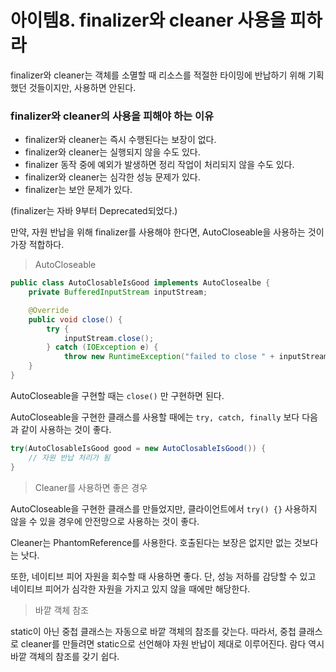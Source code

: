 # 아이템8. finalizer와 cleaner 사용을 피하라

finalizer와 cleaner는 객체를 소멸할 때 리소스를 적절한 타이밍에 반납하기 위해 기획했던 것들이지만, 사용하면 안된다.

### finalizer와 cleaner의 사용을 피해야 하는 이유

- finalizer와 cleaner는 즉시 수행된다는 보장이 없다.
- finalizer와 cleaner는 실행되지 않을 수도 있다.
- finalizer 동작 중에 예외가 발생하면 정리 작업이 처리되지 않을 수도 있다.
- finalizer와 cleaner는 심각한 성능 문제가 있다.
- finalizer는 보안 문제가 있다.

(finalizer는 자바 9부터 Deprecated되었다.)

만약, 자원 반납을 위해 finalizer를 사용해야 한다면, AutoCloseable을 사용하는 것이 가장 적합하다.

> AutoCloseable

```java
public class AutoClosableIsGood implements AutoClosealbe {
	private BufferedInputStream inputStream;

	@Override
	public void close() {
		try {
			inputStream.close();
		} catch (IOException e) {
			throw new RuntimeException("failed to close " + inputStream);
	}
}
```

AutoCloseable을 구현할 때는 `close()` 만 구현하면 된다.

AutoCloseable을 구현한 클래스를 사용할 때에는 `try, catch, finally` 보다 다음과 같이 사용하는 것이 좋다.

```java
try(AutoClosableIsGood good = new AutoClosableIsGood()) {
	// 자원 반납 처리가 됨
}
```

> Cleaner를 사용하면 좋은 경우

AutoCloseable을 구현한 클래스를 만들었지만, 클라이언트에서 `try() {}` 사용하지 않을 수 있을 경우에 안전망으로 사용하는 것이 좋다.

Cleaner는 PhantomReference를 사용한다. 호출된다는 보장은 없지만 없는 것보다는 낫다.

또한, 네이티브 피어 자원을 회수할 때 사용하면 좋다.
단, 성능 저하를 감당할 수 있고 네이티브 피어가 심각한 자원을 가지고 있지 않을 때에만 해당한다.

> 바깥 객체 참조

static이 아닌 중첩 클래스는 자동으로 바깥 객체의 참조를 갖는다. 따라서, 중첩 클래스로 cleaner를 만들려면 static으로 선언해야 자원 반납이 제대로 이루어진다.
람다 역시 바깥 객체의 참조를 갖기 쉽다.
